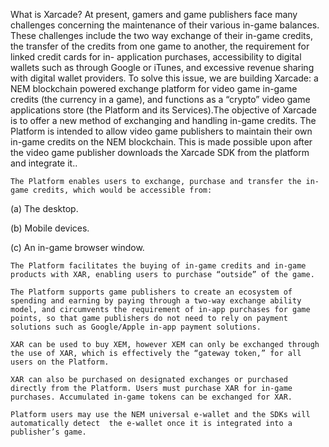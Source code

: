 What is Xarcade?
At present, gamers and game publishers face many challenges concerning the maintenance of their various in-game balances. These challenges include the two way exchange of their in-game credits, the transfer of the credits from one game to another, the requirement for linked credit cards for in- application purchases, accessibility to digital wallets such as through Google or iTunes, and excessive revenue sharing with digital wallet providers.
To solve this issue, we are building Xarcade: a NEM blockchain powered exchange platform for video game in-game credits (the currency in a game), and functions as a “crypto” video game applications store (the Platform and its Services).The objective of Xarcade is to offer a new method of exchanging and handling in-game credits. 
	The Platform is intended to allow video game publishers to maintain their own in-game credits on the NEM blockchain.  This is made possible upon after the video game publisher downloads the Xarcade SDK from the platform and integrate it.. 

	The Platform enables users to exchange, purchase and transfer the in-game credits, which would be accessible from:

(a)	The desktop.

(b)	Mobile devices.

(c)	An in-game browser window.

	The Platform facilitates the buying of in-game credits and in-game products with XAR, enabling users to purchase “outside” of the game.

	The Platform supports game publishers to create an ecosystem of spending and earning by paying through a two-way exchange ability model, and circumvents the requirement of in-app purchases for game points, so that game publishers do not need to rely on payment solutions such as Google/Apple in-app payment solutions.

	XAR can be used to buy XEM, however XEM can only be exchanged through the use of XAR, which is effectively the “gateway token,” for all users on the Platform.

	XAR can also be purchased on designated exchanges or purchased directly from the Platform. Users must purchase XAR for in-game purchases. Accumulated in-game tokens can be exchanged for XAR.

	Platform users may use the NEM universal e-wallet and the SDKs will automatically detect  the e-wallet once it is integrated into a publisher’s game.
